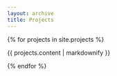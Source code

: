 ```yaml
---
layout: archive
title: Projects
---
```


{% for projects in site.projects %}
        <p>{{ projects.content | markdownify }}</p>
{% endfor %}